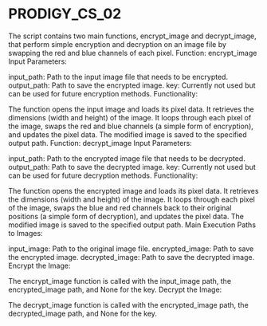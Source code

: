 # PRODIGY_CS_02
The script contains two main functions, encrypt_image and decrypt_image, that perform simple encryption and decryption on an image file by swapping the red and blue channels of each pixel.
Function: encrypt_image
Input Parameters:

input_path: Path to the input image file that needs to be encrypted.
output_path: Path to save the encrypted image.
key: Currently not used but can be used for future encryption methods.
Functionality:

The function opens the input image and loads its pixel data.
It retrieves the dimensions (width and height) of the image.
It loops through each pixel of the image, swaps the red and blue channels (a simple form of encryption), and updates the pixel data.
The modified image is saved to the specified output path.
Function: decrypt_image
Input Parameters:

input_path: Path to the encrypted image file that needs to be decrypted.
output_path: Path to save the decrypted image.
key: Currently not used but can be used for future decryption methods.
Functionality:

The function opens the encrypted image and loads its pixel data.
It retrieves the dimensions (width and height) of the image.
It loops through each pixel of the image, swaps the blue and red channels back to their original positions (a simple form of decryption), and updates the pixel data.
The modified image is saved to the specified output path.
Main Execution
Paths to Images:

input_image: Path to the original image file.
encrypted_image: Path to save the encrypted image.
decrypted_image: Path to save the decrypted image.
Encrypt the Image:

The encrypt_image function is called with the input_image path, the encrypted_image path, and None for the key.
Decrypt the Image:

The decrypt_image function is called with the encrypted_image path, the decrypted_image path, and None for the key.
